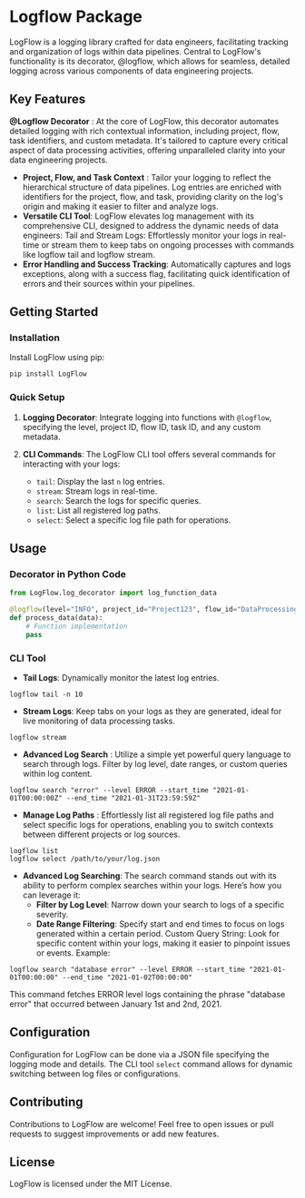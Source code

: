 
# Logflow Package

LogFlow is a logging library crafted for data engineers, facilitating tracking and organization of logs within data pipelines. Central to LogFlow's functionality is its decorator, @logflow, which allows for seamless, detailed logging across various components of data engineering projects.

## Key Features

**@Logflow Decorator** : At the core of LogFlow, this decorator automates detailed logging with rich contextual information, including project, flow, task identifiers, and custom metadata. It's tailored to capture every critical aspect of data processing activities, offering unparalleled clarity into your data engineering projects.

- **Project, Flow, and Task Context** : Tailor your logging to reflect the hierarchical structure of data pipelines. Log entries are enriched with identifiers for the project, flow, and task, providing clarity on the log's origin and making it easier to filter and analyze logs.
- **Versatile CLI Tool**: LogFlow elevates log management with its comprehensive CLI, designed to address the dynamic needs of data engineers:
Tail and Stream Logs: Effortlessly monitor your logs in real-time or stream them to keep tabs on ongoing processes with commands like logflow tail and logflow stream.
- **Error Handling and Success Tracking**: Automatically captures and logs exceptions, along with a success flag, facilitating quick identification of errors and their sources within your pipelines.

## Getting Started

### Installation

Install LogFlow using pip:

```bash
pip install LogFlow
```

### Quick Setup

1. **Logging Decorator**: Integrate logging into functions with `@logflow`, specifying the level, project ID, flow ID, task ID, and any custom metadata.

2. **CLI Commands**: The LogFlow CLI tool offers several commands for interacting with your logs:
    - `tail`: Display the last `n` log entries.
    - `stream`: Stream logs in real-time.
    - `search`: Search the logs for specific queries.
    - `list`: List all registered log paths.
    - `select`: Select a specific log file path for operations.

## Usage

### Decorator in Python Code

```python
from LogFlow.log_decorator import log_function_data

@logflow(level="INFO", project_id="Project123", flow_id="DataProcessing", task_id="TaskA", custom_metadata={"user": "admin"})
def process_data(data):
    # Function implementation
    pass
```

### CLI Tool
- **Tail Logs**: Dynamically monitor the latest log entries.

```
logflow tail -n 10
```

- **Stream Logs**: Keep tabs on your logs as they are generated, ideal for live monitoring of data processing tasks.

```
logflow stream
```

- **Advanced Log Search** : Utilize a simple yet powerful query language to search through logs. Filter by log level, date ranges, or custom queries within log content.

```
logflow search "error" --level ERROR --start_time "2021-01-01T00:00:00Z" --end_time "2021-01-31T23:59:59Z"
```

- **Manage Log Paths** : Effortlessly list all registered log file paths and select specific logs for operations, enabling you to switch contexts between different projects or log sources.

```
logflow list
logflow select /path/to/your/log.json
```

- **Advanced Log Searching**: 
The search command stands out with its ability to perform complex searches within your logs. Here’s how you can leverage it:
    - **Filter by Log Level**: Narrow down your search to logs of a specific severity.
    - **Date Range Filtering**: Specify start and end times to focus on logs generated within a certain period.
Custom Query String: Look for specific content within your logs, making it easier to pinpoint issues or events.
Example:

```
logflow search "database error" --level ERROR --start_time "2021-01-01T00:00:00" --end_time "2021-01-02T00:00:00"
```

This command fetches ERROR level logs containing the phrase "database error" that occurred between January 1st and 2nd, 2021.

## Configuration

Configuration for LogFlow can be done via a JSON file specifying the logging mode and details. The CLI tool `select` command allows for dynamic switching between log files or configurations.

## Contributing

Contributions to LogFlow are welcome! Feel free to open issues or pull requests to suggest improvements or add new features.

## License

LogFlow is licensed under the MIT License.
